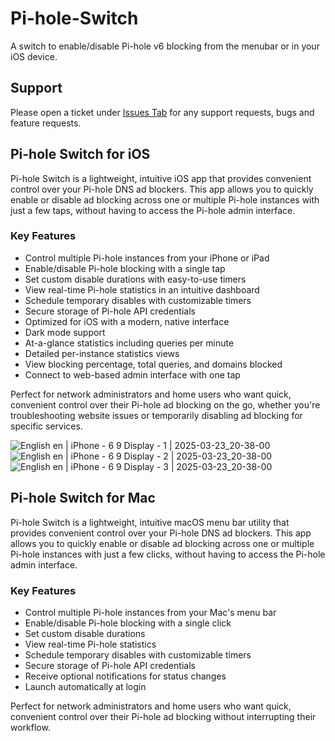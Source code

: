 # Pi-hole-Switch
A switch to enable/disable Pi-hole v6 blocking from the menubar or in your iOS device.

## Support
Please open a ticket under [Issues Tab](https://github.com/cyclistguy/Pi-hole-Switch/issues) for any support requests, bugs and feature requests.

## Pi-hole Switch for iOS
Pi-hole Switch is a lightweight, intuitive iOS app that provides convenient control over your Pi-hole DNS ad blockers. This app allows you to quickly enable or disable ad blocking across one or multiple Pi-hole instances with just a few taps, without having to access the Pi-hole admin interface.
### Key Features
- Control multiple Pi-hole instances from your iPhone or iPad
- Enable/disable Pi-hole blocking with a single tap
- Set custom disable durations with easy-to-use timers
- View real-time Pi-hole statistics in an intuitive dashboard
- Schedule temporary disables with customizable timers
- Secure storage of Pi-hole API credentials
- Optimized for iOS with a modern, native interface
- Dark mode support
- At-a-glance statistics including queries per minute
- Detailed per-instance statistics views
- View blocking percentage, total queries, and domains blocked
- Connect to web-based admin interface with one tap

Perfect for network administrators and home users who want quick, convenient control over their Pi-hole ad blocking on the go, whether you're troubleshooting website issues or temporarily disabling ad blocking for specific services.

![English  en  | iPhone - 6 9  Display - 1 | 2025-03-23_20-38-00](https://github.com/user-attachments/assets/268cf676-ed81-4c35-87a6-1b07f9d24507)
![English  en  | iPhone - 6 9  Display - 2 | 2025-03-23_20-38-00](https://github.com/user-attachments/assets/31545aa8-236d-43bd-9f42-98be09ee8e97)
![English  en  | iPhone - 6 9  Display - 3 | 2025-03-23_20-38-00](https://github.com/user-attachments/assets/d2250b2c-860b-4920-addd-a04965a869ee)


## Pi-hole Switch for Mac
Pi-hole Switch is a lightweight, intuitive macOS menu bar utility that provides convenient control over your Pi-hole DNS ad blockers. This app allows you to quickly enable or disable ad blocking across one or multiple Pi-hole instances with just a few clicks, without having to access the Pi-hole admin interface.
### Key Features
- Control multiple Pi-hole instances from your Mac's menu bar
- Enable/disable Pi-hole blocking with a single click
- Set custom disable durations
- View real-time Pi-hole statistics
- Schedule temporary disables with customizable timers
- Secure storage of Pi-hole API credentials
- Receive optional notifications for status changes
- Launch automatically at login
  
Perfect for network administrators and home users who want quick, convenient control over their Pi-hole ad blocking without interrupting their workflow.
